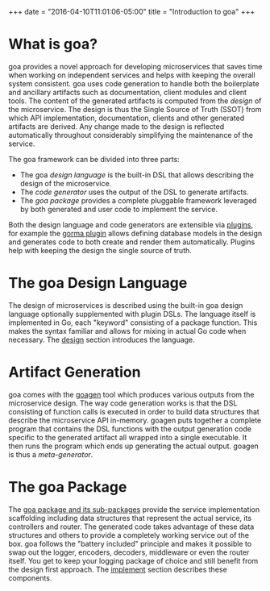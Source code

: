 +++
date = "2016-04-10T11:01:06-05:00" 
title = "Introduction to goa"
+++

# What is goa?

goa provides a novel approach for developing microservices that saves time when working on
independent services and helps with keeping the overall system consistent. goa uses code generation
to handle both the boilerplate and ancillary artifacts such as documentation, client modules and
client tools. The content of the generated artifacts is computed from the *design* of the
microservice. The design is thus the Single Source of Truth (SSOT) from which API implementation,
documentation, clients and other generated artifacts are derived. Any change made to the design is
reflected automatically throughout considerably simplifying the maintenance of the service.

The goa framework can be divided into three parts:

* The goa *design language* is the built-in DSL that allows describing the design of the
  microservice.
* The *code generator* uses the output of the DSL to generate artifacts.
* The *goa package* provides a complete pluggable framework leveraged by both generated and user
  code to implement the service.

Both the design language and code generators are extensible via [plugins](../extend/), for example
the [gorma plugin](../extend/gorma/) allows defining database models in the design and generates
code to both create and render them automatically. Plugins help with keeping the design the single
source of truth.

# The goa Design Language

The design of microservices is described using the built-in goa design language optionally
supplemented with plugin DSLs. The language itself is implemented in Go, each "keyword" consisting
of a package function. This makes the syntax familiar and allows for mixing in actual Go code when
necessary. The [design](design/) section introduces the language.

# Artifact Generation

goa comes with the [goagen](../implement/goagen/) tool which produces various outputs from the
microservice design. The way code generation works is that the DSL consisting of function calls is
executed in order to build data structures that describe the microservice API in-memory. goagen puts
together a complete program that contains the DSL functions with the output generation code specific
to the generated artifact all wrapped into a single executable. It then runs the program which ends
up generating the actual output. goagen is thus a *meta-generator*.

# The goa Package

The [goa package and its sub-packages](../reference/) provide the service implementation scaffolding
including data structures that represent the actual service, its controllers and router. The
generated code takes advantage of these data structures and others to provide a completely working
service out of the box. goa follows the "battery included" principle and makes it possible to swap
out the logger, encoders, decoders, middleware or even the router itself. You get to keep your
logging package of choice and still benefit from the design first approach. The
[implement](../implement/) section describes these components.
